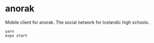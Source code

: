 # anorak

Mobile client for anorak. The social network for Icelandic high schools.

```
yarn
expo start
```
